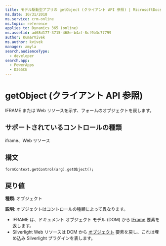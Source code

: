 ```yaml
---
title: モデル駆動型アプリの getObject (クライアント API 参照) | MicrosoftDocs
ms.date: 10/31/2018
ms.service: crm-online
ms.topic: reference
applies_to: Dynamics 365 (online)
ms.assetid: ad68d177-3715-468e-b4af-8cf9b3c77799
author: KumarVivek
ms.author: kvivek
manager: amyla
search.audienceType:
  - developer
search.app:
  - PowerApps
  - D365CE
---
```

# <a name="getobject-client-api-reference"></a>getObject (クライアント API 参照)



IFRAME または Web リソースを示す、フォームのオブジェクトを戻します。 

## <a name="control-types-supported"></a>サポートされているコントロールの種類

iframe、Web リソース

## <a name="syntax"></a>構文

`formContext.getControl(arg).getObject();`

## <a name="return-value"></a>戻り値

**種類**: オブジェクト

**説明**: オブジェクトはコントロールの種類によって異なります。
- IFRAME は、ドキュメント オブジェクト モデル (DOM) から [IFrame](https://developer.mozilla.org/en-US/docs/Web/HTML/Element/iframe) 要素を返します。
- Silverlight Web リソースは DOM から [オブジェクト](https://developer.mozilla.org/en-US/docs/Web/HTML/Element/object) 要素を戻し、これは埋め込み Silverlight プラグインを表します。



